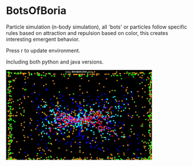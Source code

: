 # BotsOfBoria
Particle simulation (n-body simulation), all 'bots' or particles follow specific rules based on attraction and repulsion based on color, this creates interesting emergent behavior.

Press r to update environment.

Including both python and java versions. 

![](demo1.gif)



